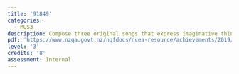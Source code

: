 ```yaml
---
title: '91849'
categories:
  - MUS3
description: Compose three original songs that express imaginative thinking
pdf: 'https://www.nzqa.govt.nz/nqfdocs/ncea-resource/achievements/2019/as91849.pdf'
level: '3'
credits: '8'
assessment: Internal
---
```


